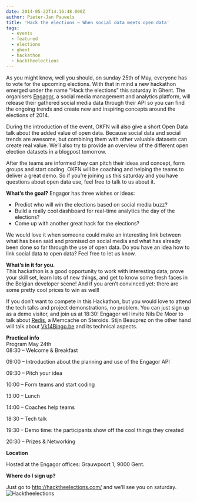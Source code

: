 ```yaml
---
date: 2014-05-22T14:16:48.000Z
author: Pieter-Jan Pauwels
title: 'Hack the elections – When social data meets open data'
tags:
  - events
  - featured
  - elections
  - ghent
  - hackathon
  - hacktheelections
---
```


As you might know, well you should, on sunday 25th of May, everyone has to vote for the upcoming elections. With that in mind a new hackathon emerged under the name “Hack the elections” this saturday in Ghent. The organisers [Engagor](http://hacktheelections.com/), a social media management and analytics platform, will release their gathered social media data through their API so you can find the ongoing trends and create new and inspiring concepts around the elections of 2014.

During the introduction of the event, OKFN will also give a short Open Data talk about the added value of open data. Because social data and social trends are awesome, but combining them with other valuable datasets can create real value. We’ll also try to provide an overview of the different open election datasets in a blogpost tomorrow.

After the teams are informed they can pitch their ideas and concept, form groups and start coding. OKFN will be coaching and helping the teams to deliver a great demo. So if you’re joining us this saturday and you have questions about open data use, feel free to talk to us about it.

**What’s the goal?** Engagor has three wishes or ideas:

- Predict who will win the elections based on social media buzz?
- Build a really cool dashboard for real-time analytics the day of the elections?
- Come up with another great hack for the elections?

We would love it when someone could make an interesting link between what has been said and promised on social media and what has already been done so far through the use of open data. Do you have an idea how to link social data to open data? Feel free to let us know.

**What’s in it for you.**  
This hackathon is a good opportunity to work with interesting data, prove your skill set, learn lots of new things, and get to know some fresh faces in the Belgian developer scene! And if you aren’t convinced yet: there are some pretty cool prices to win as well!

If you don’t want to compete in this Hackathon, but you would love to attend the tech talks and project demonstrations, no problem. You can just sign up as a demo visitor, and join us at 18:30! Engagor will invite Nils De Moor to talk about [Redis](http://redis.io/), a Memcache on Steroids. Stijn Beauprez on the other hand will talk about [Vk14Bingo.be](http://vk14-bingo.be/) and its technical aspects.

**Practical info**  
Program May 24th  
08:30 – Welcome &amp; Breakfast

09:00 – Introduction about the planning and use of the Engagor API

09:30 – Pitch your idea

10:00 – Form teams and start coding

13:00 – Lunch

14:00 – Coaches help teams

18:30 – Tech talk

19:30 – Demo time: the participants show off the cool things they created

20:30 – Prizes &amp; Networking

**Location**

Hosted at the Engagor offices: Grauwpoort 1, 9000 Gent.

**Where do I sign up?**

Just go to <http://hacktheelections.com/> and we’ll see you on saturday.  
![Hacktheelections](Bn0OmwUCMAA1T7r.png:large)
